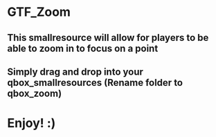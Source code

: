 # GTF_Zoom

## This smallresource will allow for players to be able to zoom in to focus on a point

## Simply drag and drop into your qbox_smallresources (Rename folder to qbox_zoom)

# Enjoy! :)
